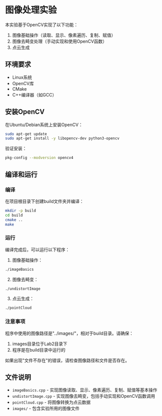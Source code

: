 # 图像处理实验

本实验基于OpenCV实现了以下功能：
1. 图像基础操作（读取、显示、像素遍历、复制、赋值）
2. 图像去畸变处理（手动实现和使用OpenCV函数）
3. 点云生成

## 环境要求

- Linux系统
- OpenCV库
- CMake
- C++编译器（如GCC）

## 安装OpenCV

在Ubuntu/Debian系统上安装OpenCV：

```bash
sudo apt-get update
sudo apt-get install -y libopencv-dev python3-opencv
```

验证安装：
```bash
pkg-config --modversion opencv4
```

## 编译和运行

### 编译

在项目根目录下创建build文件夹并编译：

```bash
mkdir -p build
cd build
cmake ..
make
```

### 运行

编译完成后，可以运行以下程序：

1. 图像基础操作：
```bash
./imageBasics
```

2. 图像去畸变：
```bash
./undistortImage
```

3. 点云生成：
```bash
./pointCloud
```

### 注意事项

程序中使用的图像路径是"../images/"，相对于build目录。请确保：
1. images目录位于Lab2目录下
2. 程序是在build目录中运行的

如果出现"文件不存在"的错误，请检查图像路径和文件是否存在。

## 文件说明

- `imageBasics.cpp` - 实现图像读取、显示、像素遍历、复制、赋值等基本操作
- `undistortImage.cpp` - 实现图像去畸变，包括手动实现和OpenCV函数调用
- `pointCloud.cpp` - 将图像转换为点云数据
- `images/` - 包含实验所用的图像文件 